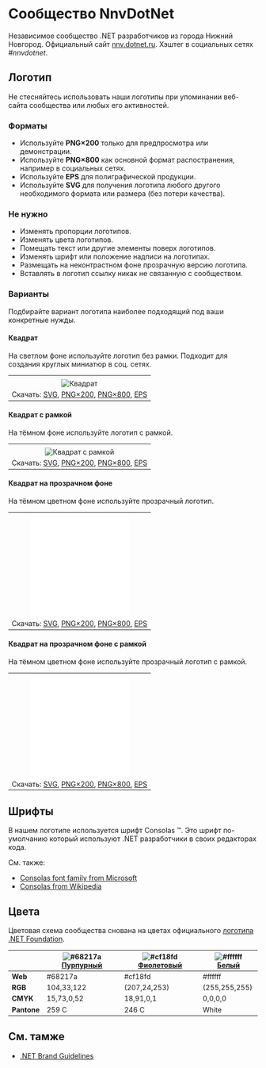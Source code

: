 ﻿# Сообщество NnvDotNet

Независимое сообщество .NET разработчиков из города Нижний Новгород. Официальный сайт [nnv.dotnet.ru](https://nnv.dotnet.ru/). Хэштег в социальных сетях _#nnvdotnet_.

## Логотип

Не стесняйтесь использовать наши логотипы при упоминании веб-сайта сообщества или любых его активностей.

### Форматы

- Используйте **PNG×200** только для предпросмотра или демонстрации.
- Используйте **PNG×800** как основной формат распостранения, например в социальных сетях.
- Используйте **EPS** для полиграфической продукции.
- Используйте **SVG** для получения логотипа любого другого необходимого формата или размера (без потери качества).

### Не нужно

- Изменять пропорции логотипов.
- Изменять цвета логотипов.
- Помещать текст или другие элементы поверх логотипов.
- Изменять шрифт или положение надписи на логотипах.
- Размещать на неконтрастном фоне прозрачную версию логотипа.
- Вставлять в логотип ссылку никак не связанную с сообществом.

### Варианты

Подбирайте вариант логотипа наиболее подходящий под ваши конкретные нужды.

#### Квадрат

На светлом фоне используйте логотип без рамки. Подходит для создания круглых миниатюр в соц. сетях.

|       |
| :---: |
|       |
| ![Квадрат](nnvdotnet-logo-squared-200.png) |
| Скачать: [SVG](https://raw.githubusercontent.com/DotNetRu/BrandBook/master/Logo/Nnv/nnvdotnet-logo-squared.svg), [PNG×200](https://raw.githubusercontent.com/DotNetRu/BrandBook/master/Logo/Nnv/nnvdotnet-logo-squared-200.png), [PNG×800](https://raw.githubusercontent.com/DotNetRu/BrandBook/master/Logo/Nnv/nnvdotnet-logo-squared-800.png), [EPS](https://raw.githubusercontent.com/DotNetRu/BrandBook/master/Logo/Nnv/nnvdotnet-logo-squared.eps) |

#### Квадрат с рамкой

На тёмном фоне используйте логотип с рамкой.

|       |
| :---: |
|       |
| ![Квадрат с рамкой](nnvdotnet-logo-squared-bordered-200.png) |
| Скачать: [SVG](https://raw.githubusercontent.com/DotNetRu/BrandBook/master/Logo/Nnv/nnvdotnet-logo-squared-bordered.svg), [PNG×200](https://raw.githubusercontent.com/DotNetRu/BrandBook/master/Logo/Nnv/nnvdotnet-logo-squared-bordered-200.png), [PNG×800](https://raw.githubusercontent.com/DotNetRu/BrandBook/master/Logo/Nnv/nnvdotnet-logo-squared-bordered-800.png), [EPS](https://raw.githubusercontent.com/DotNetRu/BrandBook/master/Logo/Nnv/nnvdotnet-logo-squared-bordered.eps) |

#### Квадрат на прозрачном фоне

На тёмном цветном фоне используйте прозрачный логотип.

|       |
| :---: |
|       |
| ![Квадрат на прозрачном фоне](nnvdotnet-logo-squared-white-200.png) |
| Скачать: [SVG](https://raw.githubusercontent.com/DotNetRu/BrandBook/master/Logo/Nnv/nnvdotnet-logo-squared-white.svg), [PNG×200](https://raw.githubusercontent.com/DotNetRu/BrandBook/master/Logo/Nnv/nnvdotnet-logo-squared-white-200.png), [PNG×800](https://raw.githubusercontent.com/DotNetRu/BrandBook/master/Logo/Nnv/nnvdotnet-logo-squared-white-800.png), [EPS](https://raw.githubusercontent.com/DotNetRu/BrandBook/master/Logo/Nnv/nnvdotnet-logo-squared-white.eps) |

#### Квадрат на прозрачном фоне с рамкой

На тёмном цветном фоне используйте прозрачный логотип с рамкой.

|       |
| :---: |
|       |
| ![Квадрат на прозрачном фоне с рамкой](nnvdotnet-logo-squared-white-bordered-200.png) |
| Скачать: [SVG](https://raw.githubusercontent.com/DotNetRu/BrandBook/master/Logo/Nnv/nnvdotnet-logo-squared-white-bordered.svg), [PNG×200](https://raw.githubusercontent.com/DotNetRu/BrandBook/master/Logo/Nnv/nnvdotnet-logo-squared-white-bordered-200.png), [PNG×800](https://raw.githubusercontent.com/DotNetRu/BrandBook/master/Logo/Nnv/nnvdotnet-logo-squared-white-bordered-800.png), [EPS](https://raw.githubusercontent.com/DotNetRu/BrandBook/master/Logo/Nnv/nnvdotnet-logo-squared-white-bordered.eps) |

## Шрифты

В нашем логотипе используется шрифт Consolas ™. Это шрифт по-умолчанию который используют .NET разработчики в своих редакторах кода.

См. также:

- [Consolas font family from Microsoft](https://docs.microsoft.com/en-us/typography/font-list/consolas)
- [Consolas from Wikipedia](https://en.wikipedia.org/wiki/Consolas)

## Цвета

Цветовая схема сообщества снована на цветах официального [логотипа .NET Foundation](https://github.com/dotnet/swag/tree/master/logo).

|             | ![#68217a](https://placehold.it/15/68217a/ffffff?text=+) [Пурпурный](https://www.color-hex.com/color/68217a) | ![#cf18fd](https://placehold.it/15/cf18fd/ffffff?text=+) [Фиолетовый](https://www.color-hex.com/color/cf18fd) | ![#ffffff](https://placehold.it/15/ffffff/ffffff?text=+) [Белый](https://www.color-hex.com/color/ffffff) |
| ----------- | ---------- | ------------ | ------------- |
| **Web**     | #68217a    | #cf18fd      | #ffffff       |
| **RGB**     | 104,33,122 | (207,24,253) | (255,255,255) |
| **CMYK**    | 15,73,0,52 | 18,91,0,1    | 0,0,0,0       |
| **Pantone** | 259 C      | 246 C        | White         |

## См. тамже

- [.NET Brand Guidelines](https://github.com/dotnet/brand)


